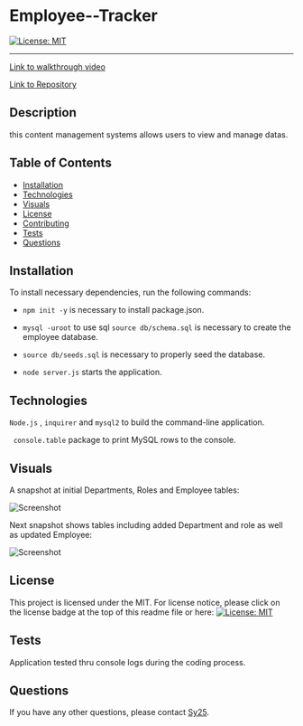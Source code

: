 # Employee--Tracker

[![License: MIT](https://img.shields.io/badge/License-MIT-yellow.svg)](https://opensource.org/licenses/MIT)

---

[Link to walkthrough video](https://drive.google.com/file/d/1OnO4L_Km3rPlxmNyU1Drdl1yxaDGvHS-/view)

[Link to Repository](https://github.com/Saidou25/Employee--Tracker)

## Description

this content management systems allows users to view and manage datas.

## Table of Contents

- [Installation](#installation)
- [Technologies](#technologies)
- [Visuals](#visuals)
- [License](#license)
- [Contributing](#contributing)
- [Tests](#tests)
- [Questions](#questions)

## Installation

To install necessary dependencies, run the following commands:

- ```npm init -y``` is necessary to install package.json.

- ```mysql -uroot``` to use sql ```source db/schema.sql``` is necessary to create the employee database.

- ```source db/seeds.sql``` is necessary to properly seed the database.

- ```node server.js``` starts the application.

## Technologies

```Node.js``` , ```inquirer``` and ```mysql2``` to build the command-line application.

``` console.table``` package to print MySQL rows to the console.

## Visuals

A snapshot at initial Departments, Roles and Employee tables:

![Screenshot](./dev/images/Screenshot%202023-01-27%20at%207.52.46%20PM.png)

Next snapshot shows tables including added Department and role as well as updated Employee:

![Screenshot](./dev/images/Screenshot%202023-01-27%20at%207.53.09%20PM.png)



## License

This project is licensed under the MIT. 
For license notice, please click on the license badge at the top of this readme file or here: [![License: MIT](https://img.shields.io/badge/License-MIT-yellow.svg)](https://opensource.org/licenses/MIT)


## Tests

Application tested thru console logs during the coding process.

## Questions

If you have any other questions, please contact [Sy25](https://github.com/Saidou25).

